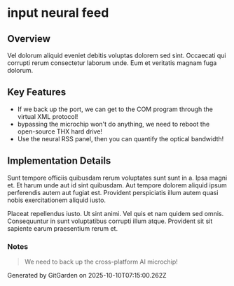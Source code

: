 # input neural feed

## Overview
Vel dolorum aliquid eveniet debitis voluptas dolorem sed sint. Occaecati qui corrupti rerum consectetur laborum unde. Eum et veritatis magnam fuga dolorum.

## Key Features
- If we back up the port, we can get to the COM program through the virtual XML protocol!
- bypassing the microchip won't do anything, we need to reboot the open-source THX hard drive!
- Use the neural RSS panel, then you can quantify the optical bandwidth!

## Implementation Details
Sunt tempore officiis quibusdam rerum voluptates sunt sunt in a. Ipsa magni et. Et harum unde aut id sint quibusdam. Aut tempore dolorem aliquid ipsum perferendis autem aut fugiat est. Provident perspiciatis illum autem quasi nobis exercitationem aliquid iusto.
 Placeat repellendus iusto. Ut sint animi. Vel quis et nam quidem sed omnis. Consequuntur in sunt voluptatibus corrupti illum atque. Provident sit sit sapiente earum praesentium rerum et.

### Notes
> We need to back up the cross-platform AI microchip!

Generated by GitGarden on 2025-10-10T07:15:00.262Z